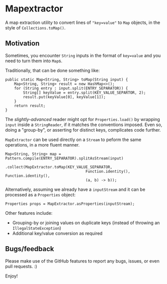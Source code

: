 # Mapextractor

A map extraction utility to convert lines of `"key=value"` to `Map` objects, in the style of `Collections.toMap()`.

Motivation
---

Sometimes, you encounter `String` inputs in the format of `key=value` and you need to turn them into `Map`s.

Traditionally, that can be done something like:

    public static Map<String, String> toMap(String input) {
        Map<String, String> result = new HashMap<>();
        for (String entry : input.split(ENTRY_SEPARATOR)) {
            String[] keyValue = entry.split(KEY_VALUE_SEPARTOR, 2);
            result.put(keyValue[0], keyValue[1]);
        }
        return result;
    }

The *slightly-advanced* reader might opt for `Properties.load()` by wrapping `input` inside a `StringReader`, if it
matches the conventions imposed. Even so, doing a "group-by", or asserting for distinct keys, complicates code further.

`MapExtractor` can be used directly on a `Stream` to peform the same operations, in a more fluent manner.

    Map<String, String> map = Pattern.compile(ENTRY_SEPARATOR).splitAsStream(input)
                                .collect(MapExtractor.toMap(KEY_VALUE_SEPARATOR, 
                                        Function.identity(), Function.identity(), 
                                        (a, b) -> b));

Alternatively, assuming we already have a `inputStream` and it can be processed as a `Properties` object:

    Properties props = MapExtractor.asProperties(inputStream);

Other features include:

* Grouping-by or joining values on duplicate keys (instead of throwing an `IllegalStateException`)
* Additional key/value conversion as required

Bugs/feedback
---

Please make use of the GitHub features to report any bugs, issues, or even pull requests. :)

Enjoy!